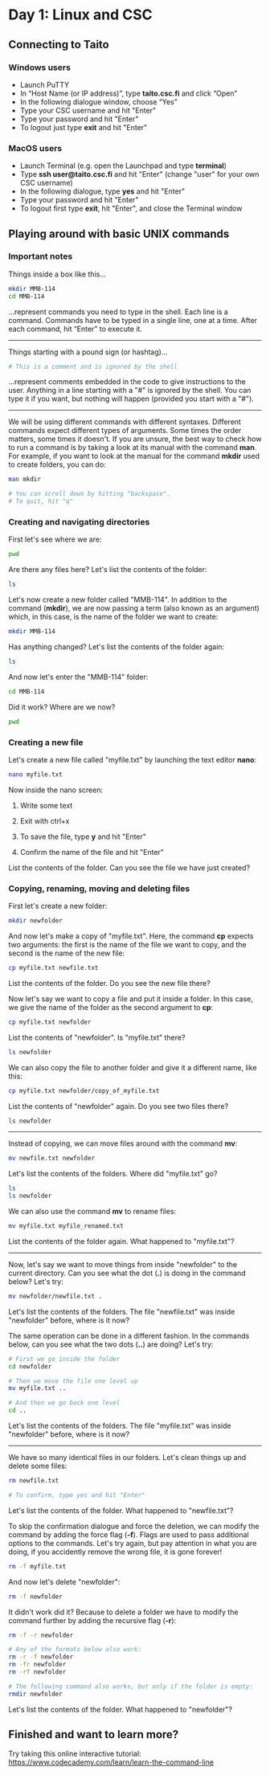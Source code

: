 # Day 1: Linux and CSC

## Connecting to Taito

### Windows users

* Launch PuTTY
* In “Host Name (or IP address)”, type **taito.csc.fi** and click “Open”
* In the following dialogue window, choose “Yes”
* Type your CSC username and hit "Enter"
* Type your password and hit "Enter"
* To logout just type **exit** and hit "Enter"

### MacOS users

* Launch Terminal
(e.g. open the Launchpad and type **terminal**)
* Type **ssh user<span>@taito.csc.fi** and hit "Enter" (change "user" for your own CSC username)
* In the following dialogue, type **yes** and hit "Enter"
* Type your password and hit "Enter"
* To logout first type **exit**, hit "Enter", and close the Terminal window

## Playing around with basic UNIX commands

### Important notes

Things inside a box like this...

```bash
mkdir MMB-114
cd MMB-114
```
...represent commands you need to type in the shell. Each line is a command. Commands have to be typed in a single line, one at a time. After each command, hit “Enter” to execute it.

---

Things starting with a pound sign (or hashtag)...

```bash
# This is a comment and is ignored by the shell
```

...represent comments embedded in the code to give instructions to the user. Anything in a line starting with a "#" is ignored by the shell. You can type it if you want, but nothing will happen (provided you start with a "#").

---

We will be using different commands with different syntaxes. Different commands expect different types of arguments. Some times the order matters, some times it doesn't. If you are unsure, the best way to check how to run a command is by taking a look at its manual with the command **man**. For example, if you want to look at the manual for the command **mkdir** used to create folders, you can do:

```bash
man mkdir

# You can scroll down by hitting "backspace".
# To quit, hit "q"
```

### Creating and navigating directories

First let's see where we are:

```bash
pwd
```

Are there any files here? Let's list the contents of the folder:

```bash
ls
```

Let's now create a new folder called "MMB-114". In addition to the command (**mkdir**), we are now passing a term (also known as an argument) which, in this case, is the name of the folder we want to create:

```bash
mkdir MMB-114
```

Has anything changed? Let's list the contents of the folder again:

```bash
ls
```

And now let's enter the "MMB-114" folder:

```bash
cd MMB-114
```

Did it work? Where are we now?

```bash
pwd
```

### Creating a new file

Let's create a new file called "myfile.txt" by launching the text editor **nano**:

```bash
nano myfile.txt
```

Now inside the nano screen:

1. Write some text

2. Exit with ctrl+x

3. To save the file, type **y** and hit "Enter"

4. Confirm the name of the file and hit "Enter"

List the contents of the folder. Can you see the file we have just created?


### Copying, renaming, moving and deleting files

First let's create a new folder:

```bash
mkdir newfolder
```

And now let's make a copy of "myfile.txt". Here, the command **cp** expects two arguments: the first is the name of the file we want to copy, and the second is the name of the new file:

```bash
cp myfile.txt newfile.txt
```

List the contents of the folder. Do you see the new file there?  

Now let's say we want to copy a file and put it inside a folder. In this case, we give the name of the folder as the second argument to **cp**:

```bash
cp myfile.txt newfolder
```

List the contents of "newfolder". Is "myfile.txt" there?

```bash
ls newfolder
```

We can also copy the file to another folder and give it a different name, like this:

```bash
cp myfile.txt newfolder/copy_of_myfile.txt
```

List the contents of "newfolder" again.  Do you see two files there?

```bash
ls newfolder
```

---


Instead of copying, we can move files around with the command **mv**:

```bash
mv newfile.txt newfolder
```

Let's list the contents of the folders. Where did "myfile.txt" go?

```bash
ls
ls newfolder
```

We can also use the command **mv** to rename files:

```bash
mv myfile.txt myfile_renamed.txt
```

List the contents of the folder again. What happened to "myfile.txt"?

---

Now, let's say we want to move things from inside "newfolder" to the current directory. Can you see what the dot (**.**) is doing in the command below? Let's try:

```bash
mv newfolder/newfile.txt .
```

Let's list the contents of the folders. The file "newfile.txt" was inside "newfolder" before, where is it now?  

The same operation can be done in a different fashion. In the commands below, can you see what the two dots (**..**) are doing? Let's try:

```bash
# First we go inside the folder
cd newfolder

# Then we move the file one level up
mv myfile.txt ..

# And then we go back one level
cd ..
```

Let's list the contents of the folders. The file "myfile.txt" was inside "newfolder" before, where is it now?  

---

We have so many identical files in our folders. Let's clean things up and delete some files:

```bash
rm newfile.txt

# To confirm, type yes and hit "Enter"
```

Let's list the contents of the folder. What happened to "newfile.txt"?  

To skip the confirmation dialogue and force the deletion, we can modify the command by adding the force flag (**-f**). Flags are used to pass additional options to the commands. Let's try again, but pay attention in what you are doing, if you accidently remove the wrong file, it is gone forever!

```bash
rm -f myfile.txt
```

And now let's delete "newfolder":

```bash
rm -f newfolder
```

It didn't work did it? Because to delete a folder we have to modify the command further by adding the recursive flag (**-r**):

```bash
rm -f -r newfolder

# Any of the formats below also work:
rm -r -f newfolder
rm -fr newfolder
rm -rf newfolder

# The following command also works, but only if the folder is empty:
rmdir newfolder
```

Let's list the contents of the folder. What happened to "newfolder"?  


## Finished and want to learn more?

Try taking this online interactive tutorial: https://www.codecademy.com/learn/learn-the-command-line
